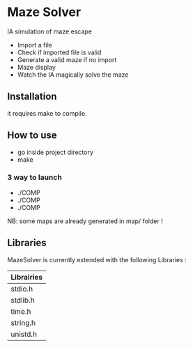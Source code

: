 # Maze Solver

IA simulation of maze escape

  - Import a file
  - Check if imported file is valid
  - Generate a valid maze if no import
  - Maze display
  - Watch the IA magically solve the maze

## Installation

it requires make to compile.

## How to use

  - go inside project directory
  - make
### 3 way to launch  
  - ./COMP <filename>
  - ./COMP <filename> <debug>
  - ./COMP

NB: some maps are already generated in map/ folder !

## Libraries

MazeSolver is currently extended with the following Libraries :

| Librairies |
| ------ |
| stdio.h |
| stdlib.h |
| time.h |
| string.h |
| unistd.h |


